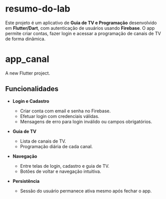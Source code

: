 # resumo-do-lab
Este projeto é um aplicativo de **Guia de TV e Programação** desenvolvido em **Flutter/Dart**, com autenticação de usuários usando **Firebase**. O app permite criar contas, fazer login e acessar a programação de canais de TV de forma dinâmica.



# app_canal

A new Flutter project.

## Funcionalidades

- **Login e Cadastro**
  - Criar conta com email e senha no Firebase.
  - Efetuar login com credenciais válidas.
  - Mensagens de erro para login inválido ou campos obrigatórios.

- **Guia de TV**
  - Lista de canais de TV.
  - Programação diária de cada canal.

- **Navegação**
  - Entre telas de login, cadastro e guia de TV.
  - Botões de voltar e navegação intuitiva.

- **Persistência**
  - Sessão do usuário permanece ativa mesmo após fechar o app.

